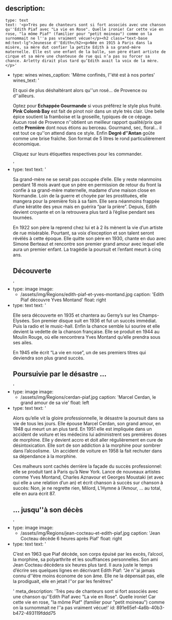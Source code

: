 description:
  -
    type: text
    text: '<p>Très peu de chanteurs sont si fort associés avec une chanson qu''Edith Piaf avec "La vie en Rose". Quelle ironie! Car cette vie en rose, "la môme Piaf" (familier pour "petit moineau") comme on la surnommait ne l''a pas vraiment vécue!</p><h2 class="text-base md:text-lg">Jeunesse d''Edith</h2><p>Née en 1915 à Paris dans la misère, sa mère dut confier la petite Edith à sa grand-mère maternelle. Elle est une enfant de la balle, son père étant artiste de cirque et sa mère une chanteuse de rue qui n’a pas su forcer sa chance. Arletty dirait plus tard qu’Edith avait la voix de la mère.</p>'
  -
    type: wines
    wines_caption: 'Même confinés, l''été est à nos portes'
    wines_text: '<p>Et quoi de plus déshaltérant alors qu''un rosé... de Provence ou d''ailleurs.</p><p>Optez pour <b>Echappée Gourmande</b> si vous préférez le style plus fruité. <b>Pink Colomb Bay</b> est fait de pinot noir dans un style très clair. Une belle épice soutient la framboise et la groseille, typiques de ce cépage. Aucun rosé de Provence n''obtient un meilleur rapport qualité/prix que cette <b>Première</b>&nbsp;dont nous étions au berceau. Gourmand, sec, floral... il est tout ce qu''on attend dans ce style. Enfin <b>Degré d''Antan</b>&nbsp;goûte comme une brise fraîche. Son format de 5 litres le rond particulièrement économique.<br></p><p>Cliquez sur leurs étiquettes respectives pour les commander.</p>'
  -
    type: text
    text: '<p>Sa grand-mère ne se serait pas occupée d’elle. Elle y reste néanmoins pendant 18 mois avant que sn père en permission de retour du front la confie à sa grand-mère maternelle, madame d’une maison close en Normandie. Loin de la guerre et choyée par les prostituées, elle mangera pour la première fois à sa faim. Elle sera néanmoins frappée d’une kératite des yeux mais en guérira “par la prière”. Depuis, Edith devient croyante et on la retrouvera plus tard à l’église pendant ses tournées.</p><p>En 1922 son père la reprend chez lui et à 2 ils mènent la vie d’un artiste de rue misérable. Pourtant, sa voix d’exception et son talent seront révélés à cette époque. Elle quitte son père en 1930, chante en duo avec Simone Berteaut et rencontre son premier grand amour avec lequel elle aura un premier enfant. La tragédie la poursuit et l’enfant meurt à cinq ans.</p><h2 class="text-base md:text-lg">Découverte</h2>'
  -
    type: image
    image:
      - /assets/img/Regions/edith-piaf-et-yves-montand.jpg
    caption: 'Edith Piaf découvre Yves Montand'
    float: right
  -
    type: text
    text: '<p>Elle sera découverte en 1935 et chantera au Gerny’s sur les Champs-Elysées. Son premier disque suit en 1936 et fut un succès immédiat. Puis la radio et le music-hall. Enfin la chance semble lui sourire et elle devient la vedette de la chanson française. Elle se produit en 1944 au Moulin Rouge, où elle rencontrera Yves Montand qu’elle prendra sous ses ailes.</p><p>En 1945 elle écrit “La vie en rose”, un de ses premiers titres qui deviendra son plus grand succès.</p><h2 class="text-base md:text-lg">Poursuivie par le désastre ...</h2>'
  -
    type: image
    image:
      - /assets/img/Regions/cerdan-piaf.jpg
    caption: 'Marcel Cerdan, le grand amour de sa vie'
    float: left
  -
    type: text
    text: '<p>Alors qu’elle vit la gloire professionnelle, le désastre la poursuit dans sa vie de tous les jours. Elle épouse Marcel Cerdan, son grand amour, en 1948 qui meurt un an plus tard. En 1951 elle est impliquée dans un accident de voiture et les médecins lui administrent ses premières doses de morphine. Elle y devient accro et doit aller régulièrement en cure de désintoxication. Elle sort de son addiction à la morphine pour sombrer dans l’alcoolisme.&nbsp; Un accident de voiture en 1958 la fait rechuter dans sa dépendance à la morphine.</p><p>Ces malheurs sont cachés derrière la façade du succès professionnel: elle se produit tant à Paris qu’à New York. Lance de nouveaux artistes comme Yves Montand, Charles Aznavour et Georges Moustaki (et avec qui elle a une relation d’un an) et écrit chanson à succès sur chanson à succès: Non, je ne regrette rien, Milord, L’Hymne à l’Amour, … au total, elle en aura écrit 87.</p><h2 class="text-base md:text-lg">... jusqu''à son décès</h2>'
  -
    type: image
    image:
      - /assets/img/Regions/jean-cocteau-et-edith-piaf.jpg
    caption: 'Jean Cocteau décède 6 heures après Piaf'
    float: right
  -
    type: text
    text: '<p>C’est en 1963 que Piaf décède, son corps épuisé par les excès, l’alcool, la morphine, sa polyarthrite et les souffrances personnelles. Son ami Jean Cocteau décèdera six heures plus tard. Il aura juste le temps d’écrire ses quelques lignes en décrivant Edith Piaf: “Je n''ai jamais connu d''être moins économe de son âme. Elle ne la dépensait pas, elle la prodiguait, elle en jetait l''or par les fenêtres”</p>'
meta_description: 'Très peu de chanteurs sont si fort associés avec une chanson qu''Edith Piaf avec "La vie en Rose". Quelle ironie! Car cette vie en rose, "la môme Piaf" (familier pour "petit moineau") comme on la surnommait ne l''a pas vraiment vécue!'
id: 891e65ef-4a6b-40b3-b472-493119fddd75
